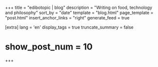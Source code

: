 +++
title = "edibotopic | blog"
description = "Writing on food, technology and philosophy"
sort_by = "date"
template = "blog.html"
page_template = "post.html"
insert_anchor_links = "right"
generate_feed = true

[extra]
lang = 'en'
display_tags = true
truncate_summary = false
# show_post_num = 10
+++
